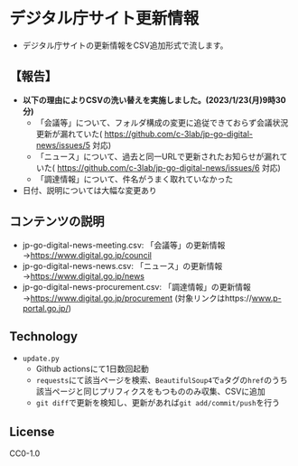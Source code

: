 # デジタル庁サイト更新情報

* デジタル庁サイトの更新情報をCSV追加形式で流します。

## 【報告】

* **以下の理由によりCSVの洗い替えを実施しました。(2023/1/23(月)9時30分)**
  * 「会議等」について、フォルダ構成の変更に追従できておらず会議状況更新が漏れていた( https://github.com/c-3lab/jp-go-digital-news/issues/5 対応)
  * 「ニュース」について、過去と同一URLで更新されたお知らせが漏れていた( https://github.com/c-3lab/jp-go-digital-news/issues/6 対応)
  * 「調達情報」について、件名がうまく取れていなかった
* 日付、説明については大幅な変更あり

## コンテンツの説明

* jp-go-digital-news-meeting.csv: 「会議等」の更新情報→https://www.digital.go.jp/council
* jp-go-digital-news-news.csv: 「ニュース」の更新情報→https://www.digital.go.jp/news
* jp-go-digital-news-procurement.csv: 「調達情報」の更新情報→https://www.digital.go.jp/procurement (対象リンクはhttps://www.p-portal.go.jp/)

## Technology

* `update.py`
  * Github actionsにて1日数回起動
  * `requests`にて該当ページを検索、`BeautifulSoup4`で`a`タグの`href`のうち該当ページと同じプリフィクスをもつもののみ収集、CSVに追加
  * `git diff`で更新を検知し、更新があれば`git add/commit/push`を行う

## License

CC0-1.0
